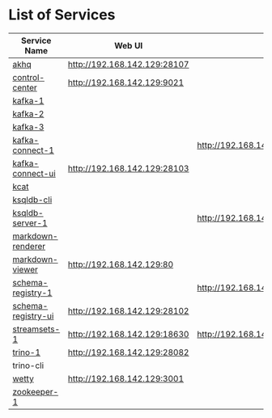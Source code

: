 # List of Services

| Service Name | Web UI | Rest API |
|-------------- |------|------------
|[akhq](./documentation/services/akhq )|<http://192.168.142.129:28107>
|[control-center](./documentation/services/confluent-control-center )|<http://192.168.142.129:9021>
|[kafka-1](./documentation/services/kafka )|
|[kafka-2](./documentation/services/kafka )|
|[kafka-3](./documentation/services/kafka )|
|[kafka-connect-1](./documentation/services/kafka-connect )|| <http://192.168.142.129:8083>
|[kafka-connect-ui](./documentation/services/kafka-connect-ui )|<http://192.168.142.129:28103>
|[kcat](./documentation/services/kcat )|
|[ksqldb-cli](./documentation/services/ksqldb-cli )|
|[ksqldb-server-1](./documentation/services/ksqldb )|| <http://192.168.142.129:8088>
|[markdown-renderer](./documentation/services/markdown-renderer )|
|[markdown-viewer](./documentation/services/markdown-viewer )|<http://192.168.142.129:80>
|[schema-registry-1](./documentation/services/schema-registry )|| <http://192.168.142.129:8081>
|[schema-registry-ui](./documentation/services/schema-registry-ui )|<http://192.168.142.129:28102>
|[streamsets-1](./documentation/services/streamsets )|<http://192.168.142.129:18630>| <http://192.168.142.129:18630/collector/restapi>
|[trino-1](./documentation/services/trino )|<http://192.168.142.129:28082>
|trino-cli|
|[wetty](./documentation/services/wetty )|<http://192.168.142.129:3001>
|[zookeeper-1](./documentation/services/zookeeper )|